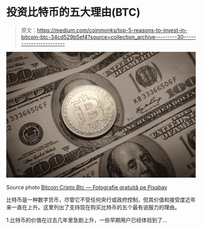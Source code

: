# 投资比特币的五大理由(BTC)

> 原文：<https://medium.com/coinmonks/top-5-reasons-to-invest-in-bitcoin-btc-34cd529b5ef4?source=collection_archive---------30----------------------->

![](img/a63c7b2ae3fcbf8552169d364f2d5d25.png)

Source photo [Bitcoin Cripto Btc — Fotografie gratuită pe Pixabay](https://pixabay.com/ro/photos/bitcoin-cripto-btc-criptomoned%c4%83-3890350/)

比特币是一种数字货币，尽管它不受任何央行或政府控制，但其价值和接受度近年来一直在上升。这里列出了支持现在购买比特币的五个最有说服力的理由。

1.比特币的价值在过去几年里急剧上升，一些早期用户已经体验到了…